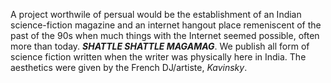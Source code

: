 A project worthwile of persual would be the establishment of an Indian science-fiction magazine and an internet hangout place remeniscent of the past of the 90s when much things with the Internet seemed possible, often more than today. **_SHATTLE SHATTLE MAGAMAG_**. We publish all form of science fiction written when the writer was physically here in India. The aesthetics were given by the French DJ/artiste, _Kavinsky_.   